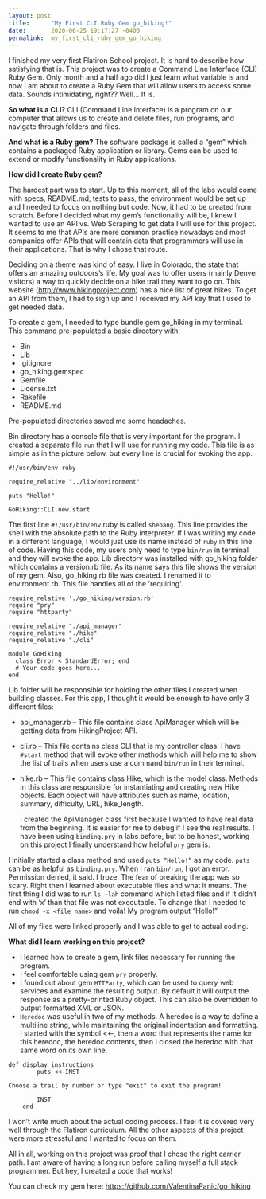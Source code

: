 ```yaml
---
layout: post
title:      "My First CLI Ruby Gem go_hiking!"
date:       2020-06-25 19:17:27 -0400
permalink:  my_first_cli_ruby_gem_go_hiking
---
```



   I finished my very first Flatiron School project. It is hard to describe how satisfying that is.
   This project was to create a Command Line Interface (CLI) Ruby Gem. Only month and a half ago did I just learn what variable is and now I am about to create a Ruby Gem that will allow users to access some data. Sounds intimidating, right?? Well… It is.  
	
 **So what is a CLI?**  CLI (Command Line Interface) is a program on our computer that allows us to create and delete files, run programs, and navigate through folders and files.
	
   **And what is a Ruby gem?** The software package is called a “gem” which contains a packaged Ruby application or library. Gems can be used to extend or modify functionality in Ruby applications.
 
 
   **How did I create Ruby gem?**
																																	 
 The hardest part was to start. Up to this moment, all of the labs would come with specs, README.md, tests to pass, the environment would be set up and I needed to focus on nothing but code. Now, it had to be created from scratch. 
     Before I decided what my gem’s functionality will be, I knew I wanted to use an API vs.  Web Scraping to get data I will use for this project. It seems to me that APIs are more common practice nowadays and  most companies offer APIs that will contain data that programmers will use in their applications. That is why I chose that route. 
		 
 Deciding on a theme was kind of easy. I live in Colorado, the state that offers an amazing outdoors’s life. My goal was to offer users (mainly Denver visitors) a way to quickly decide on a hike trail they want to go on.
    This website (http://www.hikingproject.com) has a nice list of great hikes. To get an API from them, I had to sign up and I received my API key that I used to get needed data. 
		
 To create a gem, I needed to type bundle gem go_hiking in my terminal. This command pre-populated a basic directory with:
		
* Bin
* Lib
* .gitignore
* go_hiking.gemspec
* Gemfile
* License.txt
* Rakefile
* README.md

Pre-populated directories saved me some headaches.

 Bin directory has a console file that is very important for the program. I created a separate file `run` that I will use for running my code. This file is as simple as in the picture below, but every line is crucial for evoking the app.
 
 
```
#!/usr/bin/env ruby

require_relative "../lib/environment"

puts "Hello!"

GoHiking::CLI.new.start

```



  The first line `#!/usr/bin/env` ruby is called `shebang`. This line provides the shell with the absolute path to the Ruby interpreter. If I was writing my code in a different language, I would just use its name instead of `ruby` in this line of code. Having this code, my users only need to type `bin/run` in terminal and they will evoke the app. 
   Lib directory was installed with go_hiking folder which contains a version.rb file. As its name says this file shows the version of my gem. Also, go_hiking.rb file was created. I renamed it to environment.rb. This file handles all of the 'requiring'. 

```
require_relative './go_hiking/version.rb'
require "pry"
require "httparty"

require_relative "./api_manager"
require_relative "./hike"
require_relative "./cli"

module GoHiking
  class Error < StandardError; end
  # Your code goes here...
end

```








   Lib folder will be responsible for holding the other files I created when building classes. For this app, I thought it would be enough to have only 3 different files:
	 
* 	api_manager.rb – This file contains class ApiManager which will be getting data from HikingProject API.
* 	cli.rb – This file contains class CLI that is my controller class. I have `#start` method that will evoke other methods which will help me to show the list of trails when users use a command `bin/run` in their terminal.
* 	hike.rb – This file contains class Hike, which is the model class. Methods in this class are responsible for instantiating and creating new Hike objects. Each object will have attributes such as name, location, summary, difficulty, URL, hike_length.

    I created the ApiManager class first because I wanted to have real data from the beginning. It is easier for me to debug if I see the real results. I have been using `binding.pry` in labs  before, but to be honest, working on this project I finally understand how helpful `pry` gem is. 
		
 I initially started a class method and used `puts “Hello!”`  as my code.  `puts` can be as helpful as `binding.pry`. 
When I ran `bin/run`, I got an error. Permission denied, it said. I froze. The fear of breaking the app was so scary. Right then I learned about executable files and what it means. The first thing I did was to run `ls –lah` command which listed files and if it didn’t end with ‘x’ than that file was not executable. To change that I needed to run `chmod +x <file name>` and voila! My program output “Hello!”
	 
 All of my files were linked properly and I was able to get to actual coding.  
 
   **What did I learn working on this project?**
* 	I learned how to create a gem, link files necessary for running the program. 
* 	I feel comfortable using gem `pry` properly. 
* 	I found out about gem `HTTParty`, which can be used to query web services and examine the resulting output. By default it will output the response as a pretty-printed Ruby object. This can also be overridden to output formatted XML or JSON.
*  `Heredoc` was useful in two of my methods. A heredoc is a way to define a multiline string, while maintaining the original indentation and formatting. I started with the symbol <<-, then a word that represents the name for this heredoc, the heredoc contents, then I closed the heredoc with that same word on its own line.


```
def display_instructions
        puts <<-INST

Choose a trail by number or type "exit" to exit the program!

        INST
    end

```



I won’t write much about the actual coding process. I feel it is covered very well through the Flatiron curriculum. All the other aspects of this project were more stressful and I wanted to focus on them.

All in all, working on this project was proof that I chose the right  carrier path. I am aware of having a long run before calling myself a full stack programmer. But hey, I created a code that works!

You can check my gem here:   https://github.com/ValentinaPanic/go_hiking

